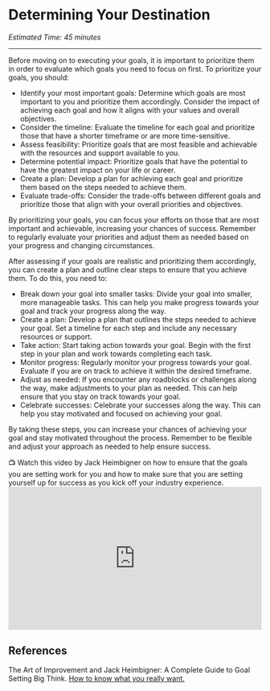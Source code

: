 # Determining Your Destination

*Estimated Time: 45 minutes*

---
Before moving on to executing your goals, it is important to prioritize them in order to evaluate which goals you need to focus on first. To prioritize your goals, you should:

- Identify your most important goals: Determine which goals are most important to you and prioritize them accordingly. Consider the impact of achieving each goal and how it aligns with your values and overall objectives.
- Consider the timeline: Evaluate the timeline for each goal and prioritize those that have a shorter timeframe or are more time-sensitive.
- Assess feasibility: Prioritize goals that are most feasible and achievable with the resources and support available to you.
- Determine potential impact: Prioritize goals that have the potential to have the greatest impact on your life or career.
- Create a plan: Develop a plan for achieving each goal and prioritize them based on the steps needed to achieve them.
- Evaluate trade-offs: Consider the trade-offs between different goals and prioritize those that align with your overall priorities and objectives.

By prioritizing your goals, you can focus your efforts on those that are most important and achievable, increasing your chances of success. Remember to regularly evaluate your priorities and adjust them as needed based on your progress and changing circumstances.

After assessing if your goals are realistic and prioritizing them accordingly, you can create a plan and outline clear steps to ensure that you achieve them. To do this, you need to:

- Break down your goal into smaller tasks: Divide your goal into smaller, more manageable tasks. This can help you make progress towards your goal and track your progress along the way.
- Create a plan: Develop a plan that outlines the steps needed to achieve your goal. Set a timeline for each step and include any necessary resources or support.
- Take action: Start taking action towards your goal. Begin with the first step in your plan and work towards completing each task.
- Monitor progress: Regularly monitor your progress towards your goal. Evaluate if you are on track to achieve it within the desired timeframe.
- Adjust as needed: If you encounter any roadblocks or challenges along the way, make adjustments to your plan as needed. This can help ensure that you stay on track towards your goal.
- Celebrate successes: Celebrate your successes along the way. This can help you stay motivated and focused on achieving your goal.

By taking these steps, you can increase your chances of achieving your goal and stay motivated throughout the process. Remember to be flexible and adjust your approach as needed to help ensure success.

<aside> 
  📺 Watch this video by Jack Heimbigner on how to ensure that the goals you are setting work for you and how to make sure that you are setting yourself up for success as you kick off your industry experience.
</aside>


<div style="position: relative; padding-bottom: 56.25%; height: 0;">
  <iframe width="560" height="315" src="https://www.youtube.com/embed/XpKvs-apvOs" title="YouTube video player" frameborder="0" allow="accelerometer; autoplay; clipboard-write; encrypted-media; gyroscope; picture-in-picture; web-share" allowfullscreen style="position: absolute; top: 0; left: 0; width: 100%; height: 100%;"></iframe>
</div>


## References 

The Art of Improvement and Jack Heimbigner: A Complete Guide to Goal Setting
Big Think. <a href="https://www.youtube.com/watch?v=XpKvs-apvOs&t=13s" target="_blank"> How to know what you really want.</a>
